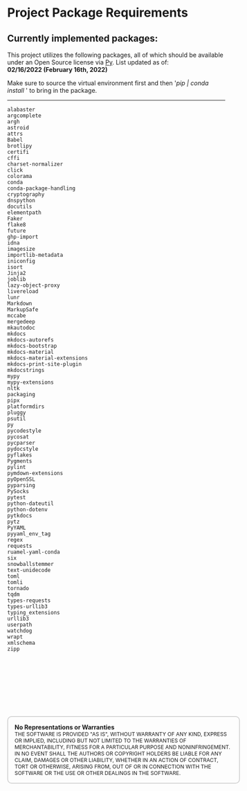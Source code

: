 
# Project Package Requirements

## Currently implemented packages:  

This project utilizes the following packages, all of which should be available under an Open Source license via [Py](https://pypi.org/).
List updated as of:  
__02/16/2022 (February 16th, 2022)__

Make sure to source the virtual environment first and then '_pip | conda install <package>_' to bring in the package.  



 <hr/>

```
alabaster
argcomplete
argh
astroid
attrs
Babel
brotlipy
certifi
cffi
charset-normalizer
click
colorama
conda
conda-package-handling
cryptography
dnspython
docutils
elementpath
Faker
flake8
future
ghp-import
idna
imagesize
importlib-metadata
iniconfig
isort
Jinja2
joblib
lazy-object-proxy
livereload
lunr
Markdown
MarkupSafe
mccabe
mergedeep
mkautodoc
mkdocs
mkdocs-autorefs
mkdocs-bootstrap
mkdocs-material
mkdocs-material-extensions
mkdocs-print-site-plugin
mkdocstrings
mypy
mypy-extensions
nltk
packaging
pipx
platformdirs
pluggy
psutil
py
pycodestyle
pycosat
pycparser
pydocstyle
pyflakes
Pygments
pylint
pymdown-extensions
pyOpenSSL
pyparsing
PySocks
pytest
python-dateutil
python-dotenv
pytkdocs
pytz
PyYAML
pyyaml_env_tag
regex
requests
ruamel-yaml-conda
six
snowballstemmer
text-unidecode
toml
tomli
tornado
tqdm
types-requests
types-urllib3
typing_extensions
urllib3
userpath
watchdog
wrapt
xmlschema
zipp
```

<br/>
<br/>

<div style="font-size: 12px;
            padding: 15px;
            border: 2px solid lightgray;
            margin-top: 100px;
            margin-left: 0px;
            margin-bottom: 40px;
            margin-right: auto;
            width: 100%;
            border-radius: 10px;">
  <h4 style="font-size: 14px;
            padding: 0px;
            margin: 0px;">No Representations or Warranties</h5>
  THE SOFTWARE IS PROVIDED "AS IS", WITHOUT WARRANTY OF ANY KIND, EXPRESS OR IMPLIED, INCLUDING BUT NOT LIMITED TO THE WARRANTIES OF MERCHANTABILITY, FITNESS FOR A PARTICULAR PURPOSE AND NONINFRINGEMENT. IN NO EVENT SHALL THE AUTHORS OR COPYRIGHT HOLDERS BE LIABLE FOR ANY CLAIM, DAMAGES OR OTHER LIABILITY, WHETHER IN AN ACTION OF CONTRACT, TORT OR OTHERWISE, ARISING FROM, OUT OF OR IN CONNECTION WITH THE SOFTWARE OR THE USE OR OTHER DEALINGS IN THE SOFTWARE.
</div>
